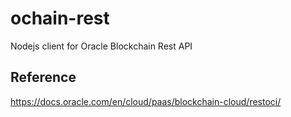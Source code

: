 # ochain-rest
Nodejs client for Oracle Blockchain Rest API

## Reference
https://docs.oracle.com/en/cloud/paas/blockchain-cloud/restoci/
